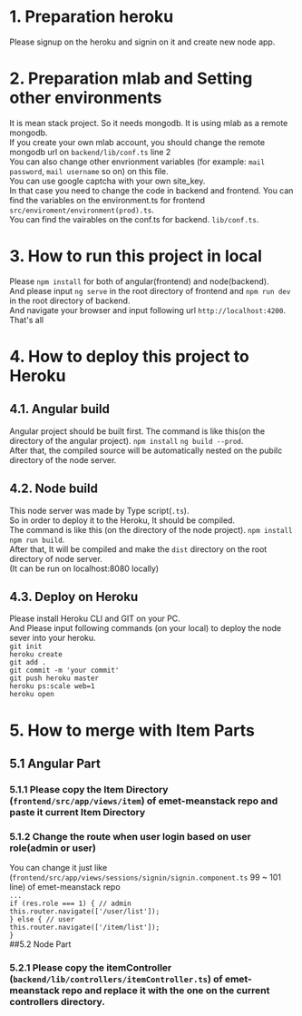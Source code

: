 # 1. Preparation heroku

Please signup on the heroku and signin on it and create new node app.

# 2. Preparation mlab and Setting other environments

It is mean stack project. So it needs mongodb. It is using mlab as a remote mongodb.<br>
If you create your own mlab account, you should change the remote mongodb url on `backend/lib/conf.ts` line 2 <br>
You can also change other envrionment variables (for example: `mail password`, `mail username` so on) on this file.
<br>
You can use google captcha with your own site_key. <br>
In that case you need to change the code in backend and frontend.
You can find the variables on the environment.ts for frontend `src/enviroment/environment(prod).ts`. <br>
You can find the vairables on the conf.ts for backend. `lib/conf.ts`.<br>

# 3. How to run this project in local
Please `npm install` for both of angular(frontend) and node(backend).<br>
And please input `ng serve` in the root directory of frontend and `npm run dev` in the root directory of backend.<br>
And navigate your browser and input following url `http://localhost:4200`.<br>
That's all<br>

# 4. How to deploy this project to Heroku

## 4.1. Angular build
Angular project should be built first.
The command is like this(on the directory of the angular project). `npm install` `ng build --prod`.<br>
After that, the compiled source will be automatically nested on the pubilc directory of the node server.<br>

## 4.2. Node build

This node server was made by Type script(`.ts`).<br>
So in order to deploy it to the Heroku, It should be compiled.<br>
The command is like this (on the directory of the node project). `npm install` `npm run build`.<br>
After that, It will be compiled and make the `dist` directory on the root directory of node server.<br>
(It can be run on localhost:8080 locally)<br>

## 4.3. Deploy on Heroku

Please install Heroku CLI and GIT on your PC.<br>
And Please input following commands (on your local) to deploy the node sever into your heroku.<br>
`git init`<br>
`heroku create`<br>
`git add .`<br>
`git commit -m 'your commit'`<br>
`git push heroku master`<br>
`heroku ps:scale web=1`<br>
`heroku open`<br>

# 5. How to merge with Item Parts
## 5.1 Angular Part
### 5.1.1 Please copy the Item Directory (`frontend/src/app/views/item`) of emet-meanstack repo and paste it current Item Directory
### 5.1.2 Change the route when user login based on user role(admin or user)
 You can change it just like (`frontend/src/app/views/sessions/signin/signin.component.ts` 99 ~ 101 line) of emet-meanstack repo<br>
`...`<br>
`if (res.role === 1) { // admin`<br>
    `this.router.navigate(['/user/list']);`<br>
`} else { // user`<br>
    `this.router.navigate(['/item/list']);`<br>
`} `<br>
##5.2 Node Part
### 5.2.1 Please copy the itemController (`backend/lib/controllers/itemController.ts`) of emet-meanstack repo and replace it with the one on the current controllers directory.
